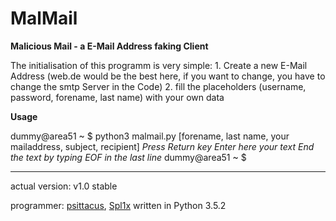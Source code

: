# MalMail
<b>Malicious Mail - a E-Mail Address faking Client</b>

<p>The initialisation of this programm is very simple:
1. Create a new E-Mail Address (web.de would be the best here, if you want to change, you have to change the smtp Server in the Code)
2. fill the placeholders (username, password, forename, last name) with your own data
</p>

<b>Usage</b>

dummy@area51 ~ $ python3 malmail.py [forename, last name, your mailaddress, subject, recipient] *Press Return key*
*Enter here your text*
*End the text by typing EOF in the last line*
dummy@area51 ~ $

<hr>

actual version: v1.0 stable

programmer: <a href="https://github.com/psittacus">psittacus</a>, <a href="https://github.com/spl1x">Spl1x</a>
written in Python 3.5.2
